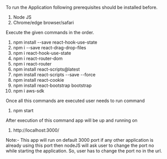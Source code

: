 To run the Application following prerequisites should be installed before.
1) Node JS
2) Chrome/edge browser/safari 

Execute the given commands in the order.
1) npm install --save react-hook-use-state
2) npm i --save react-drag-drop-files
3) npm i react-hook-use-state
4) npm i react-router-dom
5) npm i react-router 
6) npm install react-scripts@latest
7) npm install react-scripts --save --force
8) npm install react-cookie
9) npm install react-bootstrap bootstrap
10) npm i aws-sdk  

Once all this commands are executed user needs to  run command
1) npm start

After execution of this command app will be up and running on 
1) http://localhost:3000/

Note:- This app will run on default 3000 port if any other application is already using this port then nodeJS will ask user to change the port no while starting the application. So, user has to change the port no in the url.





